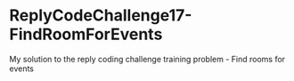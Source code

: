 # ReplyCodeChallenge17-FindRoomForEvents
My solution to the reply coding challenge training problem - Find rooms for events
